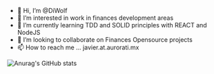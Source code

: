 - 👋 Hi, I’m @DiWolf
- 👀 I’m interested in work in finances development areas
- 🌱 I’m currently learning TDD and SOLID principles with REACT and NodeJS
- 💞️ I’m looking to collaborate on Finances Opensource projects
- 📫 How to reach me ... javier.at.aurorati.mx

![Anurag's GitHub stats](https://github-readme-stats.vercel.app/api?username=DiWolf&show_icons=true)


<!---
DiWolf/DiWolf is a ✨ special ✨ repository because its `README.md` (this file) appears on your GitHub profile.
You can click the Preview link to take a look at your changes.
--->
